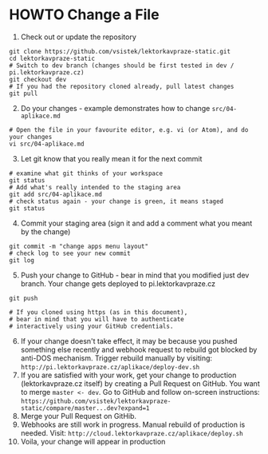 # HOWTO Change a File

1. Check out or update the repository
```shell
git clone https://github.com/vsistek/lektorkavpraze-static.git
cd lektorkavpraze-static
# Switch to dev branch (changes should be first tested in dev / pi.lektorkavpraze.cz)
git checkout dev
# If you had the repository cloned already, pull latest changes
git pull
```
2. Do your changes - example demonstrates how to change `src/04-aplikace.md`
```shell
# Open the file in your favourite editor, e.g. vi (or Atom), and do your changes
vi src/04-aplikace.md
```
3. Let git know that you really mean it for the next commit
```shell
# examine what git thinks of your workspace
git status
# Add what's really intended to the staging area
git add src/04-aplikace.md
# check status again - your change is green, it means staged
git status
```
4. Commit your staging area (sign it and add a comment what you meant by the change)
```shell
git commit -m "change apps menu layout"
# check log to see your new commit
git log
```
5. Push your change to GitHub - bear in mind that you modified just dev branch. Your change gets deployed to pi.lektorkavpraze.cz
```shell
git push

# If you cloned using https (as in this document),
# bear in mind that you will have to authenticate
# interactively using your GitHub credentials.
```
6. If your change doesn't take effect, it may be because you pushed something else recently and webhook request to rebuild got blocked by anti-DOS mechanism. Trigger rebuild manually by visiting: `http://pi.lektorkavpraze.cz/aplikace/deploy-dev.sh` 
7. If you are satisfied with your work, get your change to production (lektorkavpraze.cz itself) by creating a Pull Request on GitHub. You want to merge `master <- dev`. Go to GitHub and follow on-screen instructions: `https://github.com/vsistek/lektorkavpraze-static/compare/master...dev?expand=1`
8. Merge your Pull Request on GitHib.
9. Webhooks are still work in progress. Manual rebuild of production is needed. Visit: `http://cloud.lektorkavpraze.cz/aplikace/deploy.sh`
10. Voila, your change will appear in production
